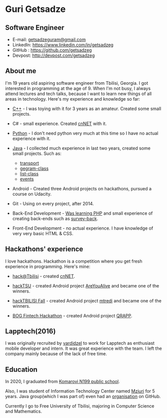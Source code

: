 Guri Getsadze
=============

Software Engineer
-----------------------
- E-mail: getsadzeguram@gmail.com
- LinkedIn: https://www.linkedin.com/in/getsadzeg
- GitHub : https://github.com/getsadzeg
- Devpost: http://devpost.com/getsadzeg

## About me
I'm 19 years old aspiring software engineer from Tbilisi, Georgia. I got interested in programming at the age of 9. When I'm not busy, I always attend lectures and tech talks, because I want to learn new things of all areas in technology. Here's my experience and knowledge so far:

* [C++](https://github.com/getsadzeg/cpp-codes) - I was toying with it for 3 years as an amateur. Created some small projects.

* C# - small experience. Created [cnNET](https://github.com/getsadzeg/cnNET) with it.

* [Python](https://github.com/getsadzeg/python-codes) - I don't need python very much at this time so I have no actual experience with it.

* [Java](https://github.com/getsadzeg/java-codes) - I collected much experience in last two years, created some small projects. Such as:

   * [transport](https://github.com/getsadzeg/transport)
   * [gegram-class](https://github.com/getsadzeg/gegram-class)
   * [list-class](https://github.com/getsadzeg/list-class)
   * [events](https://github.com/getsadzeg/events)

* Android - Created three Android projects on hackathons, pursued a course on Udacity.

* Git - Using on every project, after 2014.

* Back-End Development - [Was learning PHP](https://github.com/getsadzeg/php-codes) and small experience of creating back-ends such as [survey-back](https://github.com/getsadzeg/survey-back).
* Front-End Development - no actual experience. I have knowledge of very very basic HTML & CSS.

## Hackathons' experience
I love hackathons. Hackathon is a competition where you get fresh experience in programming. Here's mine:

* [hack@Tbilisi](http://hacktbilisi.devpost.com/) - created [cnNET](https://github.com/getsadzeg/cnNET).

* [hackTSU](http://hacktsu.devpost.com/) - created Android project [AreYouAlive](https://github.com/getsadzeg/AreYouAlive) and became one of the winners.

* [hackTBILISI Fall](http://hacktbilisi2015.devpost.com/) - created Android project [mtredi](https://github.com/getsadzeg/mtredi) and became one of the winners.

* [BOG Fintech Hackathon](https://fintech.ge/event/hackathon) - created Android project [QRAPP](https://github.com/getsadzeg/qrapp).

## Lapptech(2016)
I was originally recruited by [vardidzel](https://github.com/vardidzel) to work for Lapptech as enthusiast mobile developer and intern. It was great experience with the team. I left the company mainly because of the lack of free time.

## Education
In 2020, I graduated from [Komarovi N199 public school](http://komarovi.edu.ge/).

Also, I was student of Information Technology Center named [Mziuri](http://mziuri.ge/) for 5 years. Java group(which I was part of) even had an [organisation](https://github.com/mziuri1) on GitHub.

Currently I go to Free University of Tbilisi, majoring in Computer Science and Mathematics.

